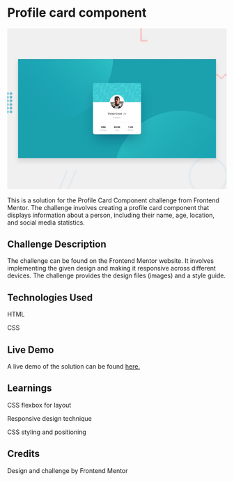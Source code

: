 # Profile card component

![Design preview for the Profile card component coding challenge](./design/desktop-preview.jpg)

This is a solution for the Profile Card Component challenge from Frontend Mentor. The challenge involves creating a profile card component that displays information about a person, including their name, age, location, and social media statistics.

## Challenge Description
The challenge can be found on the Frontend Mentor website. It involves implementing the given design and making it responsive across different devices. The challenge provides the design files (images) and a style guide.

## Technologies Used
HTML

CSS

## Live Demo
A live demo of the solution can be found [here.](https://ratified.github.io/Profile-Card-Component/)

## Learnings
CSS flexbox for layout

Responsive design technique

CSS styling and positioning

## Credits
Design and challenge by Frontend Mentor

